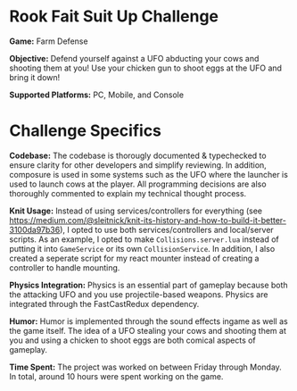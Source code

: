 # Rook Fait Suit Up Challenge
**Game:** Farm Defense

**Objective:** Defend yourself against a UFO abducting your cows and shooting them at you! Use your chicken gun to shoot eggs at the UFO and bring it down!

**Supported Platforms:** PC, Mobile, and Console

# Challenge Specifics
**Codebase:** The codebase is thorougly documented & typechecked to ensure clarity for other developers and simplify reviewing. In addition, composure is used in some systems such as the UFO where the launcher is used to launch cows at the player. All programming decisions are also thoroughly commented to explain my technical thought process.

**Knit Usage:** Instead of using services/controllers for everything (see https://medium.com/@sleitnick/knit-its-history-and-how-to-build-it-better-3100da97b36), I opted to use both services/controllers and local/server scripts. As an example, I opted to make ``Collisions.server.lua`` instead of putting it into ``GameService`` or its own ``CollisionService``. In addition, I also created a seperate script for my react mounter instead of creating a controller to handle mounting.

**Physics Integration:** Physics is an essential part of gameplay because both the attacking UFO and you use projectile-based weapons. Physics are integrated through the FastCastRedux dependency.

**Humor:** Humor is implemented through the sound effects ingame as well as the game itself. The idea of a UFO stealing your cows and shooting them at you and using a chicken to shoot eggs are both comical aspects of gameplay.

**Time Spent:** The project was worked on between Friday through Monday. In total, around 10 hours were spent working on the game.
